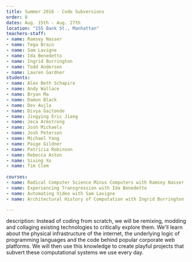 ```yaml
---
title: Summer 2016 - Code Subversions
order: 8
dates: Aug. 15th - Aug. 27th
location: "155 Bank St., Manhattan"
teachers-staff:
- name: Ramsey Nasser
- name: Tega Brain
- name: Sam Lavigne
- name: Ida Benedetto
- name: Ingrid Burrington
- name: Todd Anderson
- name: Lauren Gardner
students: 
- name: Alex Beth Schapiro
- name: Andy Wallace
- name: Bryan Ma
- name: Damon Black
- name: Dev Aujla
- name: Divya Gaitonde
- name: Jingying Eric Jiang
- name: Jeca Armstrong
- name: Josh Michaels
- name: Josh Peterson
- name: Michael Yang
- name: Paige Gildner
- name: Patricia Robinson
- name: Rebecca Aston
- name: Sixing Xu
- name: Tim Clem
 
courses:
- name: Radical Computer Science Minus Computers with Ramsey Nasser
- name: Experiencing Transgression with Ida Benedetto
- name: Automating Video with Sam Lavigne
- name: Architectural History of Computation with Ingrid Burrington

---
```

description: Instead of coding from scratch, we will be remixing, modding and collaging existing technologies to critically explore them. We'll learn about the physical infrastructure of the internet, the underlying logic of programming languages and the code behind popular corporate web platforms. We will then use this knowledge to create playful projects that subvert these computational systems we use every day.